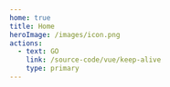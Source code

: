 ```yaml
---
home: true
title: Home
heroImage: /images/icon.png
actions:
  - text: GO
    link: /source-code/vue/keep-alive
    type: primary
---
```


